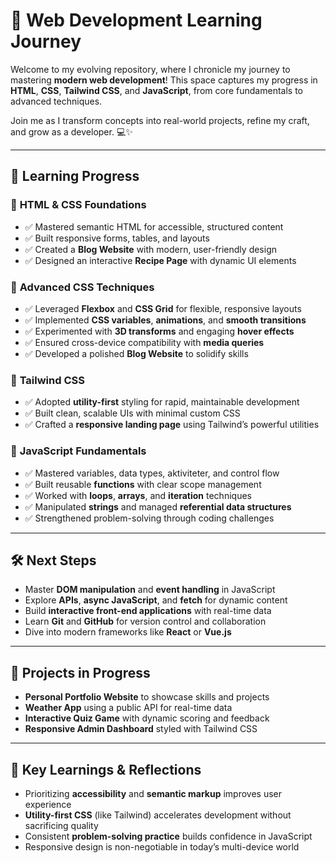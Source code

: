 # 🚀 **Web Development Learning Journey**

Welcome to my evolving repository, where I chronicle my journey to mastering **modern web development**! This space captures my progress in **HTML**, **CSS**, **Tailwind CSS**, and **JavaScript**, from core fundamentals to advanced techniques.

Join me as I transform concepts into real-world projects, refine my craft, and grow as a developer. 💻✨

---

## 📘 **Learning Progress**

### 🔹 **HTML & CSS Foundations**

- ✅ Mastered semantic HTML for accessible, structured content
- ✅ Built responsive forms, tables, and layouts
- ✅ Created a **Blog Website** with modern, user-friendly design
- ✅ Designed an interactive **Recipe Page** with dynamic UI elements

### 🔹 **Advanced CSS Techniques**

- ✅ Leveraged **Flexbox** and **CSS Grid** for flexible, responsive layouts
- ✅ Implemented **CSS variables**, **animations**, and **smooth transitions**
- ✅ Experimented with **3D transforms** and engaging **hover effects**
- ✅ Ensured cross-device compatibility with **media queries**
- ✅ Developed a polished **Blog Website** to solidify skills

### 🔹 **Tailwind CSS**

- ✅ Adopted **utility-first** styling for rapid, maintainable development
- ✅ Built clean, scalable UIs with minimal custom CSS
- ✅ Crafted a **responsive landing page** using Tailwind’s powerful utilities

### 🔹 **JavaScript Fundamentals**

- ✅ Mastered variables, data types, aktiviteter, and control flow
- ✅ Built reusable **functions** with clear scope management
- ✅ Worked with **loops**, **arrays**, and **iteration** techniques
- ✅ Manipulated **strings** and managed **referential data structures**
- ✅ Strengthened problem-solving through coding challenges

---

## 🛠️ **Next Steps**

- Master **DOM manipulation** and **event handling** in JavaScript
- Explore **APIs**, **async JavaScript**, and **fetch** for dynamic content
- Build **interactive front-end applications** with real-time data
- Learn **Git** and **GitHub** for version control and collaboration
- Dive into modern frameworks like **React** or **Vue.js**

---

## 📂 **Projects in Progress**

- **Personal Portfolio Website** to showcase skills and projects
- **Weather App** using a public API for real-time data
- **Interactive Quiz Game** with dynamic scoring and feedback
- **Responsive Admin Dashboard** styled with Tailwind CSS

---

## 🧠 **Key Learnings & Reflections**

- Prioritizing **accessibility** and **semantic markup** improves user experience
- **Utility-first CSS** (like Tailwind) accelerates development without sacrificing quality
- Consistent **problem-solving practice** builds confidence in JavaScript
- Responsive design is non-negotiable in today’s multi-device world
